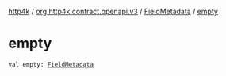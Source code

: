 [http4k](../../index.md) / [org.http4k.contract.openapi.v3](../index.md) / [FieldMetadata](index.md) / [empty](./empty.md)

# empty

`val empty: `[`FieldMetadata`](index.md)
